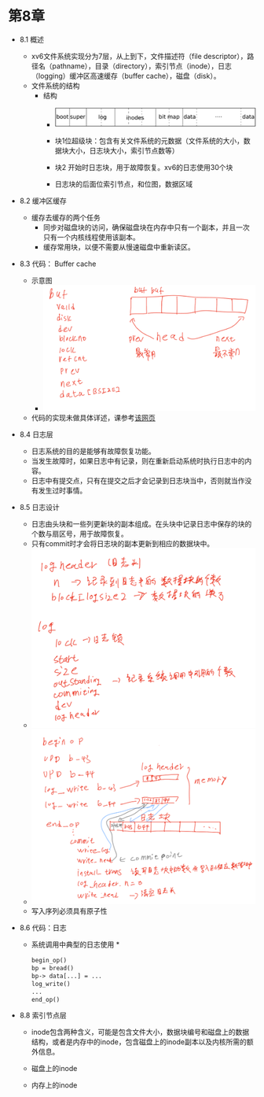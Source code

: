 # 第8章
* 8.1 概述
    * xv6文件系统实现分为7层，从上到下，文件描述符（file descriptor），路径名（pathname），目录（directory），索引节点（inode），日志（logging）缓冲区高速缓存（buffer cache），磁盘（disk）。
    * 文件系统的结构
        * 结构
            * ![文件系统的结构](images/文件系统的结构.png)

            * 块1位超级块：包含有关文件系统的元数据（文件系统的大小，数据块大小，日志块大小，索引节点数等）
            * 块2 开始时日志块，用于故障恢复。xv6的日志使用30个块
            * 日志块的后面位索引节点，和位图，数据区域
* 8.2 缓冲区缓存
    * 缓存去缓存的两个任务
        * 同步对磁盘块的访问，确保磁盘块在内存中只有一个副本，并且一次只有一个内核线程使用该副本。
        * 缓存常用块，以便不需要从慢速磁盘中重新读区。
        
* 8.3 代码： Buffer cache
    * 示意图
        * ![buffer cache](images/缓冲区缓存.png)
    * 代码的实现未做具体详述，课参考[该网页](http://xv6.dgs.zone/tranlate_books/book-riscv-rev1/c8/s3.html)

* 8.4 日志层
    * 日志系统的目的是能够有故障恢复功能。
    * 当发生故障时，如果日志中有记录，则在重新启动系统时执行日志中的内容。
    * 日志中有提交点，只有在提交之后才会记录到日志块当中，否则就当作没有发生过时事情。

* 8.5 日志设计
    * 日志由头块和一些列更新块的副本组成。在头块中记录日志中保存的块的个数与扇区号，用于故障恢复。
    * 只有commit时才会将日志块的副本更新到相应的数据块中。
    * ![日志数据结构](images/日志数据结构.png)
    * ![日志执行过程](images/日志执行过程.png)
    * 写入序列必须具有原子性
    
* 8.6 代码：日志
    * 系统调用中典型的日志使用
        * 
        ```
        begin_op()
        bp = bread()
        bp-> data[...] = ...
        log_write()
        ...
        end_op()
        ```
    
* 8.8  索引节点层
    * inode包含两种含义，可能是包含文件大小，数据块编号和磁盘上的数据结构，或者是内存中的inode，包含磁盘上的inode副本以及内核所需的额外信息。
    * 磁盘上的inode

    * 内存上的inode
